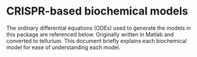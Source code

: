 # CRISPR-based biochemical models
The ordinary differential equations (ODEs) used to generate the models in this package are referenced below. Originally written in Matlab and converted to tellurium.
This document briefly explains each biochemical model for ease of understanding each model.

